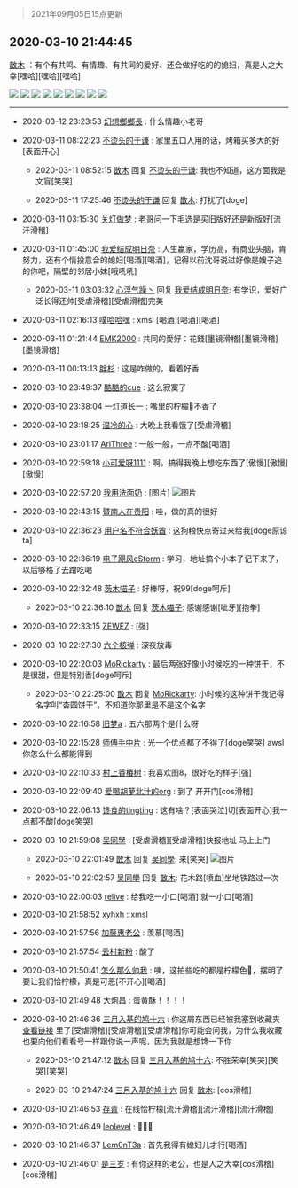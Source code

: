 > 2021年09月05日15点更新
<link rel="stylesheet" href="https://cdn.jsdelivr.net/gh/taotie6/sampleJSON@main/css/photo_show.css">


 ## 2020-03-10 21:44:45 

 [㪚木](https://www.coolapk.com/feed/17164231?shareKey=YWNiMDM1Mjk5ZjFiNjEzMTc1MzY~) ：有个有共鸣、有情趣、有共同的爱好、还会做好吃的的媳妇，真是人之大幸[嘿哈][嘿哈][嘿哈] 

<div class="album">
<img class="img-item" src="https://image.coolapk.com/feed/2020/0310/21/1081091_e46847b2_7861_4344@1080x1440.jpeg" />
<img class="img-item" src="https://image.coolapk.com/feed/2020/0310/21/1081091_72f4d5ea_7861_4346@1080x1440.jpeg" />
<img class="img-item" src="https://image.coolapk.com/feed/2020/0310/21/1081091_3d2679f1_7861_4347@1080x1440.jpeg" />
<img class="img-item" src="https://image.coolapk.com/feed/2020/0310/21/1081091_1596f844_7861_4349@1080x1440.jpeg" />
<img class="img-item" src="https://image.coolapk.com/feed/2020/0310/21/1081091_3f40c394_7861_4351@1080x1440.jpeg" />
<img class="img-item" src="https://image.coolapk.com/feed/2020/0310/21/1081091_094d29fa_7861_4352@1080x1440.jpeg" />
<img class="img-item" src="https://image.coolapk.com/feed/2020/0310/21/1081091_8cf9e628_7883_7788@1080x1440.jpeg" />
<img class="img-item" src="https://image.coolapk.com/feed/2020/0310/21/1081091_9df2188e_7883_7791@1080x1440.jpeg" />
<img class="img-item" src="https://image.coolapk.com/feed/2020/0310/21/1081091_2baa173c_7883_7793@1080x1440.jpeg" />
</div>

 ------- 

- 2020-03-12 23:23:53 [幻想鄉鄉長](uid=699581) : 什么情趣小老哥 

- 2020-03-11 08:22:23 [不烫头的于谦](uid=642804) : 家里五口人用的话，烤箱买多大的好[表面开心] 

    - 2020-03-11 08:52:15 [㪚木](uid=1081091) 回复 [不烫头的于谦](uid=642804): 我也不知道，这方面我是文盲[笑哭] 

    - 2020-03-11 17:25:46 [不烫头的于谦](uid=642804) 回复 [㪚木](uid=1081091): 打扰了[doge] 

- 2020-03-11 03:15:30 [关灯做梦](uid=2195941) : 老哥问一下毛选是买旧版好还是新版好[流汗滑稽] 

- 2020-03-11 01:45:00 [我爱结成明日奈](uid=1772977) : 人生赢家，学历高，有商业头脑，肯努力，还有个情投意合的媳妇[喝酒][喝酒]，记得以前沈哥说过好像是嫂子追的你吧，隔壁的邻居小妹[哦吼吼] 

    - 2020-03-11 03:03:32 [心浮气躁丶](uid=2669029) 回复 [我爱结成明日奈](uid=1772977): 有学识，爱好广泛长得还帅[受虐滑稽][受虐滑稽]完美 

- 2020-03-11 02:16:13 [噗哈哈嘿](uid=1020780) : xmsl [喝酒][喝酒][喝酒] 

- 2020-03-11 01:21:44 [EMK2000](uid=381916) : 共同的愛好：花錢[墨镜滑稽][墨镜滑稽][墨镜滑稽] 

- 2020-03-11 00:13:13 [胖杉](uid=679575) : 这是咋做的，看着好香 

- 2020-03-10 23:49:37 [酷酷的cue](uid=2882563) : 这么寂寞了 

- 2020-03-10 23:38:04 [一灯道长一](uid=2901910) : 嘴里的柠檬🍋不香了 

- 2020-03-10 23:18:25 [湿冷的心](uid=1877589) : 大晚上我看饿了[受虐滑稽] 

- 2020-03-10 23:01:17 [AriThree](uid=1560115) : 一般一般，一点不酸[喝酒] 

- 2020-03-10 22:59:18 [小可爱呀1111](uid=2881874) : 啊，搞得我晚上想吃东西了[傲慢][傲慢][傲慢] 

- 2020-03-10 22:57:20 [我用洗面奶](uid=959542) : [图片] ![图片](https://image.coolapk.com/feed/2020/0310/22/959542_4298c172_2239_4909@194x198.jpeg)

- 2020-03-10 22:43:15 [暨南人在贵阳](uid=2427652) : 哇，做的真的很好 

- 2020-03-10 22:36:23 [用户名不符合妖酋](uid=1105274) : 这狗粮快点寄过来给我[doge原谅ta] 

- 2020-03-10 22:36:19 [电子飓风eStorm](uid=3263736) : 学习，地址搞个小本子记下来了，以后够格了去蹭吃喝 

- 2020-03-10 22:32:48 [茨木喵子](uid=2155035) : 好棒呀，祝99[doge呵斥] 

    - 2020-03-10 22:36:10 [㪚木](uid=1081091) 回复 [茨木喵子](uid=2155035): 感谢感谢[呲牙][抱拳] 

- 2020-03-10 22:33:15 [ZEWEZ](uid=834836) : [强] 

- 2020-03-10 22:27:30 [六个核弹](uid=2627358) : 深夜放毒 

- 2020-03-10 22:20:03 [MoRickarty](uid=1540253) : 最后两张好像小时候吃的一种饼干，不是很甜，但是特别香[doge呵斥] 

    - 2020-03-10 22:25:00 [㪚木](uid=1081091) 回复 [MoRickarty](uid=1540253): 小时候的这种饼干我记得名字叫“杏圆饼干”，不知道你那里是不是这个名字 

- 2020-03-10 22:16:58 [旧梦a](uid=1724182) : 五六那两个是什么呀 

- 2020-03-10 22:15:28 [师傅手中片](uid=1467971) : 光一个优点都了不得了[doge笑哭] awsl 你怎么什么都能得到 

- 2020-03-10 22:10:33 [村上香椿树](uid=1121303) : 我喜欢图8，很好吃的样子[强] 

- 2020-03-10 22:09:40 [爱喝胡萝北汁的org](uid=1377468) : 到了  开开门[cos滑稽] 

- 2020-03-10 22:06:13 [馋食的tingting](uid=1031786) : 这有啥？[表面哭泣]切[表面开心]我一点都不酸[doge笑哭] 

- 2020-03-10 21:59:08 [吴同學](uid=1320218) : [受虐滑稽][受虐滑稽]快报地址 马上上门 

    - 2020-03-10 22:01:49 [㪚木](uid=1081091) 回复 [吴同學](uid=1320218): 来[笑哭] ![图片](https://image.coolapk.com/feed/2020/0310/22/1081091_2b41af7b_8908_8153@1080x754.jpeg)

    - 2020-03-10 22:02:57 [吴同學](uid=1320218) 回复 [㪚木](uid=1081091): 花木路[喷血]坐地铁路过一次 

- 2020-03-10 22:00:03 [relive](uid=1401589) : 给我吃一小口[喝酒]
就一小口[喝酒] 

- 2020-03-10 21:58:52 [xyhxh](uid=2398124) : xmsl 

- 2020-03-10 21:57:56 [加藤惠老公](uid=1266680) : 羡慕[喝酒] 

- 2020-03-10 21:57:54 [云村新粉](uid=809098) : 酸了 

- 2020-03-10 21:50:41 [怎么那么帅我](uid=1421130) : 咦，这拍些吃的都是柠檬色🍋，摆明了要让我们恰柠檬，真是可恶[不开心][喝酒] 

- 2020-03-10 21:49:48 [大炮昌](uid=1928658) : 蛋黄酥！！！！ 

- 2020-03-10 21:46:36 [三月入基的鸠十六](uid=1844000) : 你这屑东西已经被我塞到收藏夹 <a class="feed-link-url" href="https://www.coolapk.com/collection/1136893" title="https://www.coolapk.com/collection/1136893" target="_blank" rel="nofollow">查看链接</a> 里了[受虐滑稽][受虐滑稽][受虐滑稽]你可能会问我，为什么我收藏也要向他们看看号一样跟你说一声呢，因为我就是想馋一下你 

    - 2020-03-10 21:47:12 [㪚木](uid=1081091) 回复 [三月入基的鸠十六](uid=1844000): 不胜荣幸[笑哭][笑哭][笑哭] 

    - 2020-03-10 21:47:24 [三月入基的鸠十六](uid=1844000) 回复 [㪚木](uid=1081091): [cos滑稽] 

- 2020-03-10 21:46:53 [存青](uid=1006954) : 在线恰柠檬[流汗滑稽][流汗滑稽][流汗滑稽] 

- 2020-03-10 21:46:49 [leolevel](uid=764334) : 🍋🍋🍋 

- 2020-03-10 21:46:37 [Lem0nT3a](uid=2080845) : 首先我得有媳妇儿才行[喝酒] 

- 2020-03-10 21:46:01 [是三岁](uid=3341563) : 有你这样的老公，也是人之大幸[cos滑稽][cos滑稽] 

